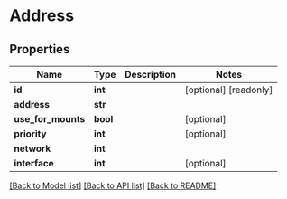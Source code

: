 # Address

## Properties

Name | Type | Description | Notes
------------ | ------------- | ------------- | -------------
**id** | **int** |  | [optional] [readonly] 
**address** | **str** |  | 
**use_for_mounts** | **bool** |  | [optional] 
**priority** | **int** |  | [optional] 
**network** | **int** |  | 
**interface** | **int** |  | [optional] 

[[Back to Model list]](../#documentation-for-models) [[Back to API list]](../#documentation-for-api-endpoints) [[Back to README]](../)


